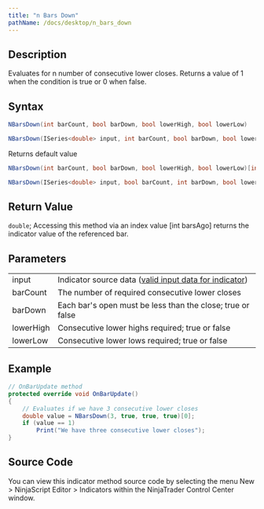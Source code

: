 ```yaml
---
title: "n Bars Down"
pathName: /docs/desktop/n_bars_down
---
```


## Description

Evaluates for n number of consecutive lower closes. Returns a value of 1 when the condition is true or 0 when false.

## Syntax

```csharp
NBarsDown(int barCount, bool barDown, bool lowerHigh, bool lowerLow)
```

```csharp
NBarsDown(ISeries<double> input, int barCount, bool barDown, bool lowerHigh, bool lowerLow)
```

Returns default value

```csharp
NBarsDown(int barCount, bool barDown, bool lowerHigh, bool lowerLow)[int barsAgo]
```

```csharp
NBarsDown(ISeries<double> input, bool barCount, int barDown, bool lowerHigh, bool lowerLow)[int barsAgo]
```

## Return Value

`double`; Accessing this method via an index value [int barsAgo] returns the indicator value of the referenced bar.

## Parameters

|  |  |
| --- | --- |
| input | Indicator source data ([valid input data for indicator](/docs/desktop/valid_input_data_for_indicator)) |
| barCount | The number of required consecutive lower closes |
| barDown | Each bar's open must be less than the close; true or false |
| lowerHigh | Consecutive lower highs required; true or false |
| lowerLow | Consecutive lower lows required; true or false |

## Example

```csharp
// OnBarUpdate method
protected override void OnBarUpdate()
{
    // Evaluates if we have 3 consecutive lower closes
    double value = NBarsDown(3, true, true, true)[0];
    if (value == 1)
        Print("We have three consecutive lower closes");
}
```

## Source Code

You can view this indicator method source code by selecting the menu New > NinjaScript Editor > Indicators within the NinjaTrader Control Center window.
